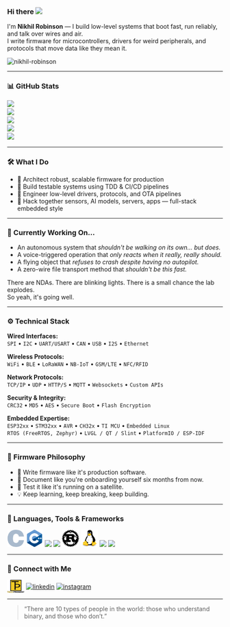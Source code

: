### Hi there <a href="https://techprogeny.com"><img src="https://media.giphy.com/media/hvRJCLFzcasrR4ia7z/giphy.gif" width="5%" /></a>

I'm **Nikhil Robinson** — I build low-level systems that boot fast, run reliably, and talk over wires and air.  
I write firmware for microcontrollers, drivers for weird peripherals, and protocols that move data like they mean it.

<p align="left"> 
  <img src="https://komarev.com/ghpvc/?username=nikhil-robinson&label=Profile%20views&color=0e75b6&style=flat" alt="nikhil-robinson" />
</p>

---

### 📊 GitHub Stats

![](http://github-profile-summary-cards.vercel.app/api/cards/profile-details?username=nikhil-robinson&theme=nord_bright)  
![](http://github-profile-summary-cards.vercel.app/api/cards/repos-per-language?username=nikhil-robinson&theme=nord_bright)  
![](http://github-profile-summary-cards.vercel.app/api/cards/most-commit-language?username=nikhil-robinson&theme=nord_bright)  
![](http://github-profile-summary-cards.vercel.app/api/cards/stats?username=nikhil-robinson&theme=nord_bright)  
![](http://github-profile-summary-cards.vercel.app/api/cards/productive-time?username=nikhil-robinson&theme=nord_bright&utcOffset=5)

---

### 🛠️ What I Do

- 🧠 Architect robust, scalable firmware for production
- 🧪 Build testable systems using TDD & CI/CD pipelines
- 📶 Engineer low-level drivers, protocols, and OTA pipelines
- 🧰 Hack together sensors, AI models, servers, apps — full-stack embedded style

---


### 🧪 Currently Working On…

- An autonomous system that *shouldn't be walking on its own... but does.*  
- A voice-triggered operation that *only reacts when it really, really should.*  
- A flying object that *refuses to crash despite having no autopilot.*  
- A zero-wire file transport method that *shouldn't be this fast.*  

There are NDAs. There are blinking lights. There is a small chance the lab explodes.  
So yeah, it's going well.

---

### ⚙️ Technical Stack

**Wired Interfaces:**  
`SPI` • `I2C` • `UART/USART` • `CAN` • `USB` • `I2S` • `Ethernet`

**Wireless Protocols:**  
`WiFi` • `BLE` • `LoRaWAN` • `NB-IoT` • `GSM/LTE` • `NFC/RFID`

**Network Protocols:**  
`TCP/IP` • `UDP` • `HTTP/S` • `MQTT` • `Websockets` • `Custom APIs`

**Security & Integrity:**  
`CRC32` • `MD5` • `AES` • `Secure Boot` • `Flash Encryption`

**Embedded Expertise:**  
`ESP32xx` • `STM32xx` • `AVR` • `CH32x` • `TI MCU`  • `Embedded Linux`  
`RTOS (FreeRTOS, Zephyr)` • `LVGL / QT / Slint` • `PlatformIO / ESP-IDF`

---

### 🧠 Firmware Philosophy

- 📐 Write firmware like it's production software.
- 📄 Document like you're onboarding yourself six months from now.
- 🧪 Test it like it's running on a satellite.
- 💡 Keep learning, keep breaking, keep building.

---

### 🧰 Languages, Tools & Frameworks

<p align="left">
  <img src="https://raw.githubusercontent.com/devicons/devicon/master/icons/c/c-original.svg" width="40" />
  <img src="https://raw.githubusercontent.com/devicons/devicon/master/icons/cplusplus/cplusplus-original.svg" width="40" />
  <img src="https://www.vectorlogo.zone/logos/gnu_bash/gnu_bash-icon.svg" width="40" />
  <img src="https://www.vectorlogo.zone/logos/python/python-icon.svg" width="40" />
  <img src="https://raw.githubusercontent.com/devicons/devicon/master/icons/rust/rust-plain.svg" width="40" />
  <img src="https://raw.githubusercontent.com/devicons/devicon/master/icons/linux/linux-original.svg" width="40" />
  <img src="https://www.vectorlogo.zone/logos/opencv/opencv-icon.svg" width="40" />
  <img src="https://www.vectorlogo.zone/logos/tensorflow/tensorflow-icon.svg" width="40" />
</p>

---


### 🔗 Connect with Me

<p align="left">
  <a href="https://techprogeny.com" target="blank"><img align="center" src="https://github.com/nikhil-robinson/nikhil-robinson/blob/main/images/src/techprogeny.svg" alt="TechProgeny" height="30" width="40" /></a>
  <a href="https://linkedin.com/in/nikhil-robinson" target="blank"><img align="center" src="https://raw.githubusercontent.com/rahuldkjain/github-profile-readme-generator/master/src/images/icons/Social/linked-in-alt.svg" alt="linkedin" height="30" width="40" /></a>
  <a href="https://instagram.com/_nikhil_robinson_" target="blank"><img align="center" src="https://raw.githubusercontent.com/rahuldkjain/github-profile-readme-generator/master/src/images/icons/Social/instagram.svg" alt="instagram" height="30" width="40" /></a>
</p>

---

> “There are 10 types of people in the world: those who understand binary, and those who don’t.”

<!--
🔥 Want a sneak peek at what I'm building next? Scroll through my pinned repos!
-->
